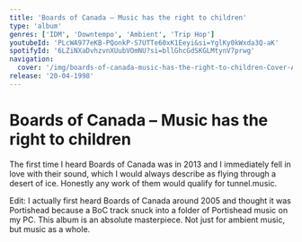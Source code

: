 ```yaml
---
title: 'Boards of Canada – Music has the right to children'
type: 'album'
genres: ['IDM', 'Downtempo', 'Ambient', 'Trip Hop']
youtubeId: 'PLcWA977eKB-PQonkP-S7UTTe60xK1Eeyi&si=YglKy0kWxda3Q-aK'
spotifyId: '6LZiNXaDvhzvnXUubVOmNU?si=bllGhcGdSKGLMtynV7prwg'
navigation:
  cover: '/img/boards-of-canada-music-has-the-right-to-children-Cover-Art.webp'
release: '20-04-1998'
---
```

<music-genre-list :genres="genres"></music-genre-list>

# Boards of Canada – Music has the right to children

The first time I heard Boards of Canada was in 2013 and I immediately fell in love with their sound, which I would always describe as flying through a desert of ice. Honestly any work of them would qualify for tunnel.music.

Edit: I actually first heard Boards of Canada around 2005 and thought it was Portishead because a BoC track snuck into a folder of Portishead music on my PC. This album is an absolute masterpiece. Not just for ambient music, but music as a whole.


